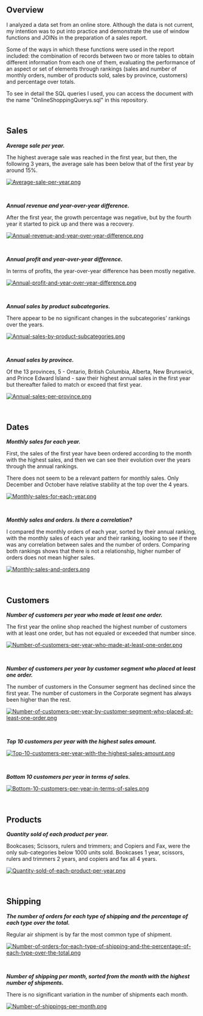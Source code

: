 ## Overview

I analyzed a data set from an online store. Although the data is not current, my intention was to put into practice and demonstrate the use of window functions and JOINs in the preparation of a sales report.

Some of the ways in which these functions were used in the report included: the combination of records between two or more tables to obtain different information from each one of them, evaluating the performance of an aspect or set of elements through rankings (sales and number of monthly orders, number of products sold, sales by province, customers) and percentage over totals.

To see in detail the SQL queries I used, you can access the document with the name "OnlineShoppingQuerys.sql" in this repository.

<br>

## Sales

***Average sale per year.***

The highest average sale was reached in the first year, but then, the following 3 years, the average sale has been below that of the first year by around 15%.

[![Average-sale-per-year.png](https://i.postimg.cc/vBQ5JYvW/Average-sale-per-year.png)](https://postimg.cc/Y4s4gwZ9)

<br>

***Annual revenue and year-over-year difference.***

After the first year, the growth percentage was negative, but by the fourth year it started to pick up and there was a recovery.

[![Annual-revenue-and-year-over-year-difference.png](https://i.postimg.cc/hvYxQ9Rr/Annual-revenue-and-year-over-year-difference.png)](https://postimg.cc/64dTD432)

<br>

***Annual profit and year-over-year difference.***

In terms of profits, the year-over-year difference has been mostly negative. 

[![Annual-profit-and-year-over-year-difference.png](https://i.postimg.cc/nz0qZydN/Annual-profit-and-year-over-year-difference.png)](https://postimg.cc/YGLvzsBx)

<br>

***Annual sales by product subcategories.***

There appear to be no significant changes in the subcategories' rankings over the years.

[![Annual-sales-by-product-subcategories.png](https://i.postimg.cc/R01cp6wS/Annual-sales-by-product-subcategories.png)](https://postimg.cc/NyM950NS)

<br>

***Annual sales by province.***

Of the 13 provinces, 5 - Ontario, British Columbia, Alberta, New Brunswick, and Prince Edward Island - saw their highest annual sales in the first year but thereafter failed to match or exceed that first year.

[![Annual-sales-per-province.png](https://i.postimg.cc/jq3y1rn7/Annual-sales-per-province.png)](https://postimg.cc/bdbGGWTy)

<br>

## Dates

***Monthly sales for each year.***

First, the sales of the first year have been ordered according to the month with the highest sales, and then we can see their evolution over the years through the annual rankings.

There does not seem to be a relevant pattern for monthly sales. Only December and October have relative stability at the top over the 4 years.

[![Monthly-sales-for-each-year.png](https://i.postimg.cc/Rhp11kKw/Monthly-sales-for-each-year.png)](https://postimg.cc/FkcJNnPK)

<br>

***Monthly sales and orders. Is there a correlation?***

I compared the monthly orders of each year, sorted by their annual ranking, with the monthly sales of each year and their ranking, looking to see if there was any correlation between sales and the number of orders. Comparing both rankings shows that there is not a relationship, higher number of orders does not mean higher sales.

[![Monthly-sales-and-orders.png](https://i.postimg.cc/zB5kqSqH/Monthly-sales-and-orders.png)](https://postimg.cc/7CszVzGq)

<br>

## Customers

***Number of customers per year who made at least one order.***

The first year the online shop reached the highest number of customers with at least one order, but has not equaled or exceeded that number since.

[![Number-of-customers-per-year-who-made-at-least-one-order.png](https://i.postimg.cc/6qpLvW29/Number-of-customers-per-year-who-made-at-least-one-order.png)](https://postimg.cc/vgCVRdtj)

<br>

***Number of customers per year by customer segment who placed at least one order.***

The number of customers in the Consumer segment has declined since the first year.
The number of customers in the Corporate segment has always been higher than the rest.

[![Number-of-customers-per-year-by-customer-segment-who-placed-at-least-one-order.png](https://i.postimg.cc/C1Ns5BKP/Number-of-customers-per-year-by-customer-segment-who-placed-at-least-one-order.png)](https://postimg.cc/G84ySpGG)

<br>

***Top 10 customers per year with the highest sales amount.***

[![Top-10-customers-per-year-with-the-highest-sales-amount.png](https://i.postimg.cc/tCftsHXj/Top-10-customers-per-year-with-the-highest-sales-amount.png)](https://postimg.cc/crR8z2g9)

<br>

***Bottom 10 customers per year in terms of sales.***

[![Bottom-10-customers-per-year-in-terms-of-sales.png](https://i.postimg.cc/CMc4VqXd/Bottom-10-customers-per-year-in-terms-of-sales.png)](https://postimg.cc/rzt41K8L)

<br>

## Products

***Quantity sold of each product per year.***

Bookcases; Scissors, rulers and trimmers; and Copiers and Fax, were the only sub-categories below 1000 units sold. Bookcases 1 year, scissors, rulers and trimmers 2 years, and copiers and fax all 4 years.

[![Quantity-sold-of-each-product-per-year.png](https://i.postimg.cc/8PsmkCg4/Quantity-sold-of-each-product-per-year.png)](https://postimg.cc/8jQ6tN5f)

<br>

## Shipping

***The number of orders for each type of shipping and the percentage of each type over the total.***

Regular air shipment is by far the most common type of shipment.

[![Number-of-orders-for-each-type-of-shipping-and-the-percentage-of-each-type-over-the-total.png](https://i.postimg.cc/02tXZ3PW/Number-of-orders-for-each-type-of-shipping-and-the-percentage-of-each-type-over-the-total.png)](https://postimg.cc/bstRwmGk)

<br>

***Number of shipping per month, sorted from the month with the highest number of shipments.***

There is no significant variation in the number of shipments each month.

[![Number-of-shippings-per-month.png](https://i.postimg.cc/GtLzxPNn/Number-of-shippings-per-month.png)](https://postimg.cc/VrhjYtmK)
